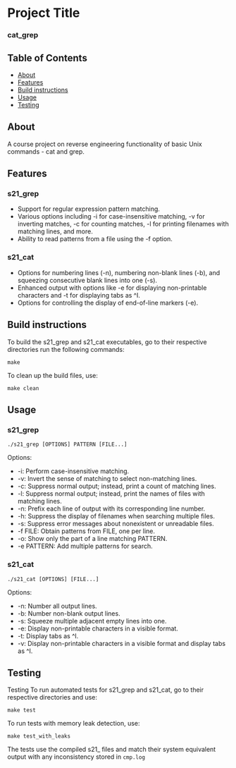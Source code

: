# Project Title
### cat_grep

## Table of Contents

- [About](#about)
- [Features](#features)
- [Build instructions](#build)
- [Usage](#usage)
- [Testing](#testing)

## About <a name = "about"></a>

A course project on reverse engineering functionality of basic Unix commands - cat and grep.

## Features <a name = "features"></a>
### s21_grep
- Support for regular expression pattern matching.
- Various options including -i for case-insensitive matching, -v for inverting matches, -c for counting matches, -l for printing filenames with matching lines, and more.
- Ability to read patterns from a file using the -f option.
### s21_cat
- Options for numbering lines (-n), numbering non-blank lines (-b), and squeezing consecutive blank lines into one (-s).
- Enhanced output with options like -e for displaying non-printable characters and -t for displaying tabs as ^I.
- Options for controlling the display of end-of-line markers (-e).

## Build instructions <a name = "build"></a>

To build the s21_grep and s21_cat executables, go to their respective directories run the following commands:

```
make
```
To clean up the build files, use:

```
make clean
```

## Usage <a name = "usage"></a>

### s21_grep
```
./s21_grep [OPTIONS] PATTERN [FILE...]
```
Options:

- -i: Perform case-insensitive matching.
- -v: Invert the sense of matching to select non-matching lines.
- -c: Suppress normal output; instead, print a count of matching lines.
- -l: Suppress normal output; instead, print the names of files with matching lines.
- -n: Prefix each line of output with its corresponding line number.
- -h: Suppress the display of filenames when searching multiple files.
- -s: Suppress error messages about nonexistent or unreadable files.
- -f FILE: Obtain patterns from FILE, one per line.
- -o: Show only the part of a line matching PATTERN.
- -e PATTERN: Add multiple patterns for search.

### s21_cat
```
./s21_cat [OPTIONS] [FILE...]
```
Options:

- -n: Number all output lines.
- -b: Number non-blank output lines.
- -s: Squeeze multiple adjacent empty lines into one.
- -e: Display non-printable characters in a visible format.
- -t: Display tabs as ^I.
- -v: Display non-printable characters in a visible format and display tabs as ^I.

## Testing <a name = "testing"></a>

Testing
To run automated tests for s21_grep and s21_cat, go to their respective directories and use:

```
make test
```
To run tests with memory leak detection, use:

```
make test_with_leaks
```

The tests use the compiled s21_ files and match their system equivalent output with any inconsistency stored in ```cmp.log```